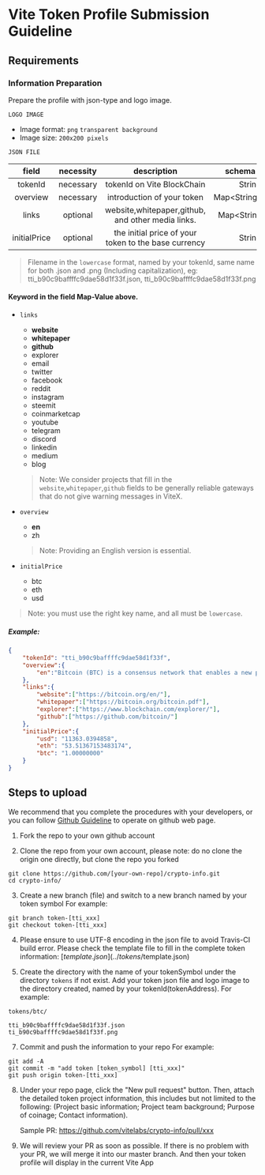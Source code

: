 # Vite Token Profile Submission Guideline

## Requirements

### Information Preparation

Prepare the profile with json-type and logo image.

`LOGO IMAGE`

- Image format: `png` `transparent background`
- Image size: `200x200 pixels`

`JSON FILE`

| field | necessity |description | schema type |
|:------------:|:-----:|:-----------:|:-----:|
| tokenId | necessary | tokenId on Vite BlockChain | String |
| overview | necessary | introduction of your token | Map<String,String> |
| links | optional | website,whitepaper,github, and other media links. | Map<String,List<String>> |
| initialPrice | optional | the initial price of your token to the base currency | String |

> Filename in the `lowercase` format, named by your tokenId, same name for both .json and .png (Including capitalization), eg: tti_b90c9baffffc9dae58d1f33f.json, tti_b90c9baffffc9dae58d1f33f.png

#### Keyword in the field  Map-Value above.

* `links`

    * **website** 
    * **whitepaper** 
    * **github** 
    * explorer
    * email
    * twitter
    * facebook
    * reddit
    * instagram
    * steemit
    * coinmarketcap
    * youtube
    * telegram
    * discord
    * linkedin
    * medium
    * blog

    > Note: We consider projects that fill in the `website`,`whitepaper`,`github` fields to be generally reliable gateways that do not give warning messages in ViteX.

* `overview`
    
    * **en** 
    * zh

    > Note: Providing an English version is essential.

* `initialPrice`
    
    * btc
    * eth
    * usd

> Note: you must use the right key name, and all must be `lowercase`.


##### Example:

```json 
{
    "tokenId": "tti_b90c9baffffc9dae58d1f33f",
    "overview":{
        "en":"Bitcoin (BTC) is a consensus network that enables a new payment system and a completely digital currency. Powered by its users, it is a peer to peer payment network that requires no central authority to operate."
    },
    "links":{
        "website":["https://bitcoin.org/en/"],
        "whitepaper":["https://bitcoin.org/bitcoin.pdf"],
        "explorer":["https://www.blockchain.com/explorer/"],
        "github":["https://github.com/bitcoin/"]
    },
    "initialPrice":{
        "usd": "11363.0394858",
        "eth": "53.51367153483174",
        "btc": "1.00000000"
    }
}

```


## Steps to upload

We recommend that you complete the procedures with your developers, or you can follow [Github Guideline](../github-tutorial.en.md) to operate on github web page.

1. Fork the repo to your own github account

2. Clone the repo from your own account, please note: do no clone the origin one directly, but clone the repo you forked
```
git clone https://github.com/[your-own-repo]/crypto-info.git
cd crypto-info/
```

3. Create a new branch (file) and switch to a new branch named by your token symbol
  For example:
```
git branch token-[tti_xxx]
git checkout token-[tti_xxx]
```

4. Please ensure to use UTF-8 encoding in the json file to avoid Travis-CI build error. Please check the template file to fill in the complete token information: [$template.json](../tokens/$template.json)


5. Create the directory with the name of your tokenSymbol under the directory `tokens` if not exist. Add your token json file and logo image to the directory created, named by your tokenId(tokenAddress). 
  For example:
```
tokens/btc/

tti_b90c9baffffc9dae58d1f33f.json
ti_b90c9baffffc9dae58d1f33f.png
```

7. Commit and push the information to your repo
  For example:
```
git add -A
git commit -m "add token [token_symbol] [tti_xxx]"
git push origin token-[tti_xxx]
```

8. Under your repo page, click the "New pull request" button. Then, attach the detailed token project information, this includes but not limited to the following: (Project basic information; Project team background; Purpose of coinage; Contact information).

   Sample PR: https://github.com/vitelabs/crypto-info/pull/xxx

9. We will review your PR as soon as possible. If there is no problem with your PR, we will merge it into our master branch. And then your token profile will display in the current Vite App

